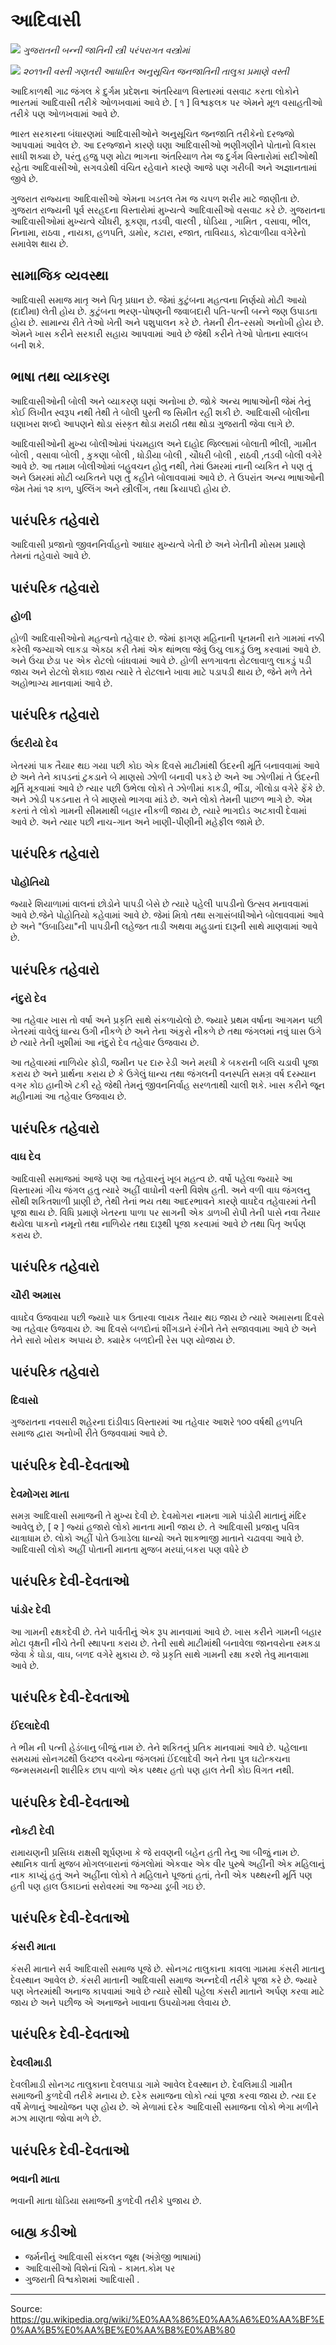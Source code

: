 # આદિવાસી

![](../../images/987f2b20adc27ad7.jpg)
*ગુજરાતની બન્ની જાતિની સ્ત્રી પરંપરાગત વસ્ત્રોમાં*

![](../../images/56afef2bbae35c5f.svg)
*૨૦૧૧ની વસ્તી ગણતરી આધારિત અનુસૂચિત જનજાતિની તાલુકા પ્રમાણે વસ્તી*

આદિકાળથી ગાઢ જંગલ કે દુર્ગમ પ્રદેશના અંતરિયાળ વિસ્તારમાં વસવાટ કરતા લોકોને ભારતમાં આદિવાસી તરીકે ઓળખવામાં આવે છે. [ ૧ ] વિશ્વફલક પર એમને મૂળ વસાહતીઓ તરીકે પણ ઓળખવામાં આવે છે.

ભારત સરકારના બંધારણમાં આદિવાસીઓને અનુસૂચિત જનજાતિ તરીકેનો દરજ્જો આપવામાં આવેલ છે. આ દરજ્જાને કારણે ઘણા આદિવાસીઓ ભણીગણીને પોતાનો વિકાસ સાધી શક્યા છે, પરંતુ હજુ પણ મોટા ભાગના અંતરિયાળ તેમ જ દુર્ગમ વિસ્તારોમાં સદીઓથી રહેતા આદિવાસીઓ, સગવડોથી વંચિત રહેવાને કારણે આજે પણ ગરીબી અને અજ્ઞાનતામાં જીવે છે.

ગુજરાત રાજ્યના આદિવાસીઓ એમના ખડતલ તેમ જ ચપળ શરીર માટે જાણીતા છે. ગુજરાત રાજ્યની પૂર્વ સરહદના વિસ્તારોમાં મુખ્યત્વે આદિવાસીઓ વસવાટ કરે છે. ગુજરાતના આદિવાસીઓમાં મુખ્યત્વે ચૌધરી, કૂકણા, તડવી, વારલી , ધોડિયા , ગામિત , વસાવા, ભીલ, નિનામા, રાઠવા , નાયકા, હળપતિ, ડામોર, કટારા, રજાત, તાવિયાડ, કોટવાળીયા વગેરેનો સમાવેશ થાય છે.

## સામાજિક વ્યવસ્થા

આદિવાસી સમાજ માતૃ અને પિતૃ પ્રધાન છે. જેમાં કુટુંબના મહત્વના નિર્ણયો મોટી આયો (દાદીમા) લેતી હોય છે. કુટુંબના ભરણ-પોષણની જવાબદારી પતિ-પત્ની બન્ને જણ ઉપાડતા હોય છે. સામાન્ય રીતે તેઓ ખેતી અને પશુપાલન કરે છે. તેમની રીત-રસમો અનોખી હોય છે. એમને ખાસ કરીને સરકારી સહાય આપવામાં આવે છે જેથી કરીને તેઓ પોતાના સ્વાલંબ બની શકે.

## ભાષા તથા વ્યાકરણ

આદિવાસીઓની બોલી અને વ્યાકરણ ઘણાં અનોખા છે. જોકે અન્ય ભાષાઓની જેમં તેનું કોઈ લિખીત સ્વરૂપ નથી તેથી તે બોલી પુરતી જ સિમીત રહી શકી છે. આદિવાસી બોલીના ઘણાખરા શબ્દો આપણને થોડા સંસ્કૃત થોડા મરાઠી તથા થોડા ગુજરાતી જેવા લાગે છે.

આદિવાસીઓની મુખ્ય બોલીઓમાં પંચમહાલ અને દાહોદ જિલ્લામાં બોલાતી ભીલી, ગામીત બોલી , વસાવા બોલી , કુકણા બોલી , ધોડીયા બોલી , ચૌધરી બોલી , રાઠવી ,તડવી બોલી વગેરે આવે છે. આ તમામ બોલીઓમાં બહુવચન હોતુ નથી, તેમાં ઉમરમાં નાની વ્યકિત ને પણ તું અને ઉમરમાં મોટી વ્યકિતને પણ તું કહીને બોલાવવામાં આવે છે. તે ઉપરાંત અન્ય ભાષાઓની જેમ તેમાં ૧૨ કાળ, પુલ્લિંગ અને સ્ત્રીલીંગ, તથા ક્રિયાપદો હોય છે.

## પારંપરિક તહેવારો

આદિવાસી પ્રજાનો જીવનનિર્વાહનો આધાર મુખ્યત્વે ખેતી છે અને ખેતીની મોસમ પ્રમાણે તેમનાં તહેવારો આવે છે.

## પારંપરિક તહેવારો

### હોળી

હોળી આદિવાસીઓનો મહત્વનો તહેવાર છે. જેમાં ફાગણ મહિનાની પૂનમની રાતે ગામમાં નક્કી કરેલી જગ્યાએ લાકડા એકઠા કરી તેમાં એક થાંભલા જેવું ઉચુ લાકડું ઉભુ કરવામાં આવે છે. અને ઉંચા છેડા પર એક રોટલો બાંધવામાં આવે છે. હોળી સળગાવતા રોટલાવાળુ લાકડું પડી જાય અને રોટલો શેકાઇ જાય ત્યારે તે રોટલાને ખાવા માટે પડાપડી થાય છે, જેને મળે તેને અહોભાગ્ય માનવામાં આવે છે.

## પારંપરિક તહેવારો

### ઉંદરીયો દેવ

ખેતરમાં પાક તૈયાર થઇ ગયા પછી કોઇ એક દિવસે માટીમાંથી ઉંદરની મૂર્તિ બનાવવામાં આવે છે અને તેને કાપડનાં ટુકડાને બે માણસો ઝોળી બનાવી પકડે છે અને આ ઝોળીમાં તે ઉંદરની મૂર્તિ મૂકવામાં આવે છે ત્યાર પછી ઉભેલા લોકો તે ઝોળીમાં કાકડી, ભીંડા, ગીલોડા વગેરે ફેંકે છે. અને ઝોડી પકડનારા તે બે માણસો ભાગવા માંડે છે. અને લોકો તેમની પાછળ ભાગે છે. એમ કરતાં તે લોકો ગામની સીમમાથી બહાર નીકળી જાય છે, ત્યારે ભાગદોડ અટકાવી દેવામાં આવે છે. અને ત્યાર પછી નાચ-ગાન અને ખાણી-પીણીની મહેફીલ જામે છે.

## પારંપરિક તહેવારો

### પોહોતિયો

જ્યારે શિયાળામાં વાલનાં છોડોને પાપડી બેસે છે ત્યારે પહેલી પાપડીનો ઉત્સવ મનાવવામાં આવે છે.જેને પોહોતિયો કહેવામાં આવે છે. જેમાં મિત્રો તથા સગાસંબધીઓને બોલાવવામાં આવે છે અને "ઉબાડિયા"ની પાપડીની લહેજત તાડી અથવા મહુડાનાં દારૂની સાથે માણવામાં આવે છે.

## પારંપરિક તહેવારો

### નંદુરો દેવ

આ તહેવાર ખાસ તો વર્ષા અને પ્રકૃતિ સાથે સંકળાયેલો છે. જ્યારે પ્રથમ વર્ષાના આગમન પછી ખેતરમાં વાવેલું ધાન્ય ઉગી નીકળે છે અને તેના અંકુરો નીકળે છે તથા જંગલમાં નવું ઘાસ ઉગે છે ત્યારે તેની ખુશીમાં આ નંદુરો દેવ તહેવાર ઉજવાય છે.

આ તહેવારમાં નાળિયેર ફોડી, જમીન પર દારુ રેડી અને મરઘી કે બકરાની બલિ ચડાવી પૂજા કરાય છે અને પ્રાર્થના કરાય છે કે ઉગેલું ધાન્ય તથા જંગલની વનસ્પતિ સમગ્ર વર્ષ દરમ્યાન વગર કોઇ હાનીએ ટકી રહે જેથી તેમનું જીવનનિર્વાહ સરળતાથી ચાલી શકે. ખાસ કરીને જૂન મહીનામાં આ તહેવાર ઉજવાય છે.

## પારંપરિક તહેવારો

### વાઘ દેવ

આદિવાસી સમાજમાં આજે પણ આ તહેવારનું ખૂબ મહત્વ છે. વર્ષો પહેલા જ્યારે આ વિસ્તારમાં ગીચ જંગલ હતુ ત્યારે અહીં વાઘોની વસ્તી વિશેષ હતી. અને વળી વાઘ જંગલનુ સૌથી શકિતશાળી પ્રાણી છે, તેથી તેનાં ભય તથા આદરભાવને કારણે વાઘદેવ તહેવારમાં તેની પૂજા થાય છે. વિધિ પ્રમાણે ખેતરના પાળા પર સાગની એક ડાળખી રોપી તેની પાસે નવા તૈયાર થયેલા પાકનો નમૂનો તથા નાળિયેર તથા દારૂથી પૂજા કરવામાં આવે છે તથા પિતૃ અર્પણ કરાય છે.

## પારંપરિક તહેવારો

### ચૌરી અમાસ

વાઘદેવ ઉજવાયા પછી જ્યારે પાક ઉતારવા લાયક તૈયાર થઇ જાય છે ત્યારે અમાસના દિવસે આ તહેવાર ઉજવાય છે. આ દિવસે બળદોનાં શીંગડાને રંગીને તેને સજાવવામા આવે છે અને તેને સારો ખોરાક અપાય છે. ક્યારેક બળદોની રેસ પણ યોજાય છે.

## પારંપરિક તહેવારો

### દિવાસો

ગુજરાતના નવસારી શહેરના દાંડીવાઽ વિસ્તારમાં આ તહેવાર આશરે ૧૦૦ વર્ષથી હળપતિ સમાજ દ્વારા અનોખી રીતે ઉજવવામાં આવે છે.

## પારંપરિક દેવી-દેવતાઓ

### દેવમોગરા માતા

સમગ્ર આદિવાસી સમાજની તે મુખ્ય દેવી છે. દેવમોગરા નામના ગામે પાંડોરી માતાનું મંદિર આવેલુ છે, [ ૨ ] જ્યાં હજારો લોકો માનતા માની જાય છે. તે આદિવાસી પ્રજાનુ પવિત્ર યાત્રાધામ છે. લોકો અહીં પોતે ઉગાડેલા ધાન્યો અને શાકભાજી માતાને ચઢાવવા આવે છે. આદિવાસી લોકો અહીં પોતાની માનતા મુજબ મરઘાં,બકરા પણ વધેરે છે

## પારંપરિક દેવી-દેવતાઓ

### પાંડોર દેવી

આ ગામની રક્ષકદેવી છે. તેને પાર્વતીનું એક રૂપ માનવામાં આવે છે. ખાસ કરીને ગામની બહાર મોટા વૃક્ષની નીચે તેની સ્થાપના કરાય છે. તેની સાથે માટીમાંથી બનાવેલા જાનવરોના રમકડા જેવા કે ઘોડા, વાઘ, બળદ વગેરે મુકાય છે. જે પ્રકૃતિ સાથે ગામની રક્ષા કરશે તેવુ માનવામા આવે છે.

## પારંપરિક દેવી-દેવતાઓ

### ઈંદલાદેવી

તે ભીમ ની પત્ની હેડંબાનુ બીજું નામ છે. તેને શકિતનું પ્રતિક માનવામાં આવે છે. પહેલાના સમયમાં સોનગઢથી ઉચ્છલ વચ્ચેના જંગલમાં ઈંદલાદેવી અને તેના પુત્ર ઘટોત્કચના જન્મસમયની શારીરિક છાપ વાળો એક પથ્થર હતો પણ હાલ તેની કોઇ વિગત નથી.

## પારંપરિક દેવી-દેવતાઓ

### નોકટી દેવી

રામાયણની પ્રસિધ્ધ રાક્ષસી શૂર્પણખા કે જે રાવણની બહેન હતી તેનુ આ બીજું નામ છે. સ્થાનિક વાર્તા મુજબ મોગલબારાનાં જંગલોમાં એકવાર એક વીર પુરુષે અહીંની એક મહિલાનું નાક કાપ્યું હતું અને અહીંના લોકો તે મહિલાને પૂજતાં હતાં, તેની એક પથ્થરની મૂર્તિ પણ હતી પણ હાલ ઉકાઇનાં સરોવરમાં આ જગ્યા ડૂબી ગઇ છે.

## પારંપરિક દેવી-દેવતાઓ

### કંસરી માતા

કંસરી માતાને સર્વ આદિવાસી સમાજ પૂજે છે. સોનગઢ તાલુકાના કાવલા ગામમા કંસરી માતાનુ દેવસ્થાન આવેલ છે. કંસરી માતાની આદિવાસી સમાજ અન્નદેવી તરીકે પૂજા કરે છે. જ્યારે પણ ખેતરમાંથી અનાજ કાપવામાં આવે છે ત્યારે સૌથી પહેલા કંસરી માતાને અર્પણ કરવા માટે જાય છે અને પછીજ એ અનાજને ખાવાના ઉપયોગમા લેવાય છે.

## પારંપરિક દેવી-દેવતાઓ

### દેવલીમાડી

દેવલીમાડી સોનગઢ તાલુકાના દેવલપાડા ગામે આવેલ દેવસ્થાન છે. દેવલિમાડી ગામીત સમાજની કુળદેવી તરીકે મનાય છે. દરેક સમાજના લોકો ત્યાં પૂજા કરવા જાય છે. ત્યા દર વર્ષે મેળાનું આયોજન પણ હોય છે. એ મેળામાં દરેક આદિવાસી સમાજના લોકો ભેગા મળીને મઝા માણતા જોવા મળે છે.

## પારંપરિક દેવી-દેવતાઓ

### ભવાની માતા

ભવાની માતા ધોડિયા સમાજની કુળદેવી તરીકે પુજાય છે.

## બાહ્ય કડીઓ

- જર્મનીનું આદિવાસી સંકલન જૂથ (અંગ્રેજી ભાષામાં)
- આદિવાસીઓ વિશેનાં ચિત્રો - કામત.કોમ પર
- ગુજરાતી વિશ્વકોશમાં આદિવાસી .

---
Source: https://gu.wikipedia.org/wiki/%E0%AA%86%E0%AA%A6%E0%AA%BF%E0%AA%B5%E0%AA%BE%E0%AA%B8%E0%AB%80
